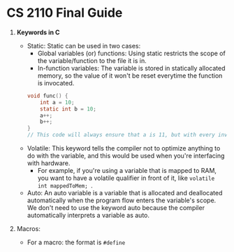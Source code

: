 # CS 2110 Final Guide
1. **Keywords in C**
   * Static: Static can be used in two cases:
       * Global variables (or) functions: Using static restricts the scope of the variable/function to the file it is in.
       * In-function variables: The variable is stored in statically allocated memory, so the value of it won't be reset everytime the function is invocated.
       ```c
       void func() {
           int a = 10;
           static int b = 10;
           a++;
           b++;
       }
       // This code will always ensure that a is 11, but with every invocation of func(), b increases one.
       ```
   * Volatile: This keyword tells the compiler not to optimize anything to do with the variable, and this would be used when you're interfacing with hardware.
       * For example, if you're using a variable that is mapped to RAM, you want to have a volatile qualifier in front of it, like ```volatile int mappedToMem; ```.
   * Auto: An auto variable is a variable that is allocated and deallocated automatically when the program flow enters the variable's scope. We don't need to use the keyword auto because the compiler automatically interprets a variable as auto.
   
2. Macros:
    * For a macro: the format is ```#define```
